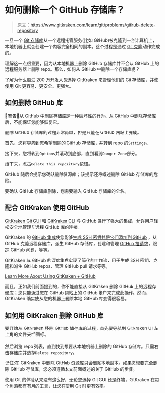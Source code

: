# 如何删除一个 GitHub 存储库？

> 原文：<https://www.gitkraken.com/learn/git/problems/github-delete-repository>

一旦一个 [Git 存储库](https://www.gitkraken.com/learn/git/tutorials/what-is-a-git-repository)从一个远程托管服务(比如 GitHub)被克隆到一台计算机上，本地机器上就会创建一个内容完全相同的副本。这个过程是通过 [Git 克隆](https://www.gitkraken.com/learn/git/git-clone)动作完成的。

理解这一点很重要，因为从本地机器上删除 GitHub 存储库并不会从 GitHub 上的远程服务器上删除 repo。那么，如何从 GitHub 中删除一个存储库呢？

了解为什么超过 200 万开发人员选择 GitKraken 来管理他们的 Git 存储库，并使使用 Git 更容易、更安全、更强大。

## **如何删除 GitHub 库**

🚨警告🚨从 GitHub 中删除存储库是一种破坏性的行为。从 GitHub 中删除存储库后，不能保证您能够恢复它。

删除 GitHub 存储库的过程非常简单，但是只能在 GitHub 网站上完成。

首先，您将导航到您希望删除的 GitHub 存储库，并转到 repo 的``Settings``。

接下来，您将转到`Options`并滚动到底部，直到看到`Danger Zone`部分。

接下来，点击`Delete this repository`按钮。

GitHub 随后会提示您确认删除资源库；该提示还将概述删除 GitHub 存储库的危险。

要确认 GitHub 存储库删除，您需要输入 GitHub 存储库的全名。

## **配合 GitKraken 使用 GitHub**

[GitKraken Git GUI](https://www.gitkraken.com/git-client) 和 [GitKraken CLI](https://www.gitkraken.com/cli) 与 GitHub 进行了强大的集成，允许用户轻松安全地管理与远程 GitHub 库的连接。

GitKraken 的 [GitHub 集成](https://www.gitkraken.com/integrations/github)使您能够[生成 SSH 密钥并将它们添加到 GitHub](https://www.gitkraken.com/learn/git/problems/github-add-ssh-key) ，从 GitHub 克隆远程存储库，派生 GitHub 存储库，创建和管理 [GitHub 拉请求](https://www.gitkraken.com/learn/git/problems/github-pull-requests)，跟踪 GitHub 问题，等等。

GitKraken 与 GitHub 的深度集成实现了简化的工作流，用于生成 SSH 密钥、克隆和派生 GitHub repos、管理 GitHub pull 请求等等。

[Learn More About Using GitKraken + GitHub](/integrations/github)

而且，正如我们前面提到的，你不能直接从 GitKraken 删除 GitHub 上的远程存储库；您只能通过您在 GitHub 网站上的 GitHub 帐户来完成此操作。然而，GitKraken 确实使从您的机器上删除本地 GitHub 库变得很容易。

## **如何用 GitKraken 删除 GitHub 库**

要开始从 GitKraken 移除 GitHub 储存库的过程，首先要导航到 GitKraken UI 左上角的文件夹🗂图标。

然后浏览 repo 列表，直到找到想要从本地机器上删除的 GitHub 存储库。只需右击存储库并选择`Delete repository`。

记住:在 GitKraken 中删除 GitHub 资源库只会删除本地副本。如果您想要完全删除 GitHub 存储库，您必须遵循本文前面概述的关于 GitHub 的步骤。

使用 Git 的体验从来没有这么好。无论您选择 Git GUI 还是终端，GitKraken 在每个角落都有有用的工具，让您在使用 Git 时更有效率。
